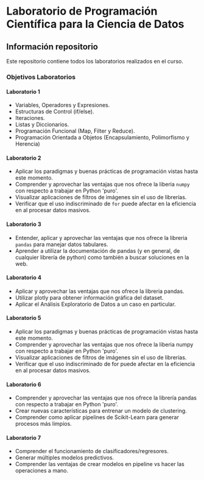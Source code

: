 # Laboratorio de Programación Científica para la Ciencia de Datos

## Información repositorio

Este repositorio contiene todos los laboratorios realizados en el curso.

### Objetivos Laboratorios

#### Laboratorio 1
- Variables, Operadores y Expresiones.
- Estructuras de Control (if/else).
- Iteraciones.
- Listas y Diccionarios.
- Programación Funcional (Map, Filter y Reduce).
- Programación Orientada a Objetos (Encapsulamiento, Polimorfismo y Herencia)

#### Laboratorio 2
- Aplicar los paradigmas y buenas prácticas de programación vistas hasta este momento.
- Comprender y aprovechar las ventajas que nos ofrece la liberia `numpy` con respecto a trabajar en Python 'puro'.
- Visualizar aplicaciones de filtros de imágenes sin el uso de librerías.
- Verificar que el uso indiscriminado de `for` puede afectar en la eficiencia en al procesar datos masivos.

#### Laboratorio 3
- Entender, aplicar y aprovechar las ventajas que nos ofrece la libreria `pandas` para manejar datos tabulares.
- Aprender a utilizar la documentación de pandas (y en general, de cualquier librería de python) como también a buscar soluciones en la web.

#### Laboratorio 4
- Aplicar y aprovechar las ventajas que nos ofrece la libreria pandas.
- Utilizar plotly para obtener información gráfica del dataset.
- Aplicar el Análisis Exploratorio de Datos a un caso en particular.

#### Laboratorio 5
- Aplicar los paradigmas y buenas prácticas de programación vistas hasta este momento.
- Comprender y aprovechar las ventajas que nos ofrece la liberia numpy con respecto a trabajar en Python 'puro'.
- Visualizar aplicaciones de filtros de imágenes sin el uso de librerías.
- Verificar que el uso indiscriminado de for puede afectar en la eficiencia en al procesar datos masivos.

#### Laboratorio 6
- Comprender y aprovechar las ventajas que nos ofrece la librería pandas con respecto a trabajar en Python 'puro'.
- Crear nuevas características para entrenar un modelo de clustering.
- Comprender como aplicar pipelines de Scikit-Learn para generar procesos más limpios.

#### Laboratorio 7

- Comprender el funcionamiento de clasificadores/regresores.
- Generar múltiples modelos predictivos.
- Comprender las ventajas de crear modelos en pipeline vs hacer las operaciones a mano.


